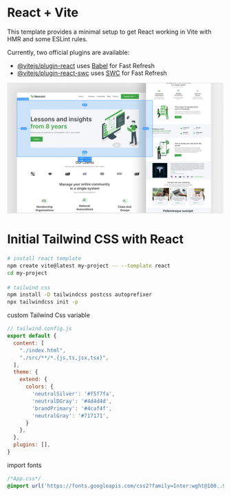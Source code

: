 # React + Vite

This template provides a minimal setup to get React working in Vite with HMR and some ESLint rules.

Currently, two official plugins are available:

- [@vitejs/plugin-react](https://github.com/vitejs/vite-plugin-react/blob/main/packages/plugin-react/README.md) uses [Babel](https://babeljs.io/) for Fast Refresh
- [@vitejs/plugin-react-swc](https://github.com/vitejs/vite-plugin-react-swc) uses [SWC](https://swc.rs/) for Fast Refresh

![](./src/assets/figmasnap.png)

# Initial Tailwind CSS with React
```bash
# install react template
npm create vite@latest my-project -- --template react
cd my-project

# tailwind css
npm install -D tailwindcss postcss autoprefixer
npx tailwindcss init -p
```

custom Tailwind Css variable
```js
// tailwind.config.js
export default {
  content: [
    "./index.html",
    "./src/**/*.{js,ts,jsx,tsx}",
  ],
  theme: {
    extend: {
      colors: {
        'neutralSilver': '#f5f7fa',
        'neutralDGray': '#4d4d4d',
        'brandPrimary': '#4caf4f',
        'neutralGray': '#717171',
      }
    },
  },
  plugins: [],
}
```

import fonts
```css
/*App.css*/
@import url('https://fonts.googleapis.com/css2?family=Inter:wght@100..900&display=swap');
```